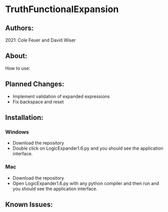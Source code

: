 # TruthFunctionalExpansion
## Authors:
2021:
Cole Feuer and David Wiser

## About:

How to use:


## Planned Changes:
- Implement validation of expanded expressions
- Fix backspace and reset 

## Installation:
### Windows
- Download the repository
- Double click on LogicExpander1.6.py and you should see the application interface.

### Mac
- Download the repository
- Open LogicExpander1.6.py with any python compiler and then run and you should see the application interface.

## Known Issues:

